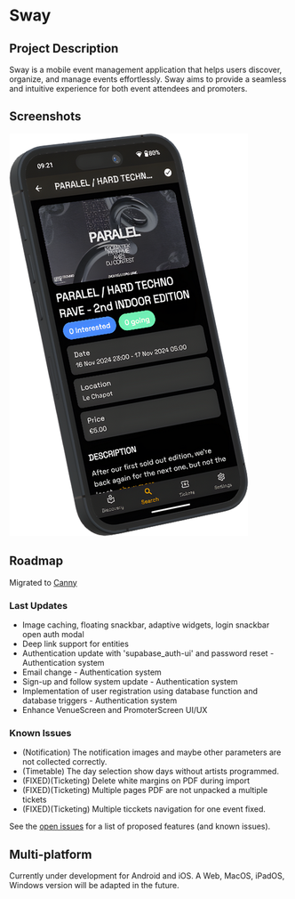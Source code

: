# Sway

## Project Description
Sway is a mobile event management application that helps users discover, organize, and manage events effortlessly. Sway aims to provide a seamless and intuitive experience for both event attendees and promoters.

## Screenshots
![Event Details screenshot of Paralel 2nd edition](assets/images/screenshots/event.png)

## Roadmap
Migrated to [Canny](https://swayapp.canny.io/)

### Last Updates
* Image caching, floating snackbar, adaptive widgets, login snackbar open auth modal
* Deep link support for entities
* Authentication update with 'supabase_auth-ui' and password reset - Authentication system
* Email change - Authentication system
* Sign-up and follow system update - Authentication system
* Implementation of user registration using database function and database triggers - Authentication system
* Enhance VenueScreen and PromoterScreen UI/UX

### Known Issues
* (Notification) The notification images and maybe other parameters are not collected correctly.
* (Timetable) The day selection show days without artists programmed.
* (FIXED)(Ticketing) Delete white margins on PDF during import
* (FIXED)(Ticketing) Multiple pages PDF are not unpacked a multiple tickets
* (FIXED)(Ticketing) Multiple ticckets navigation for one event fixed.

See the [open issues](https://github.com/SwayLtd/Sway-App/issues) for a list of proposed features (and known issues).

## Multi-platform
Currently under development for Android and iOS. A Web, MacOS, iPadOS, Windows version will be adapted in the future.

